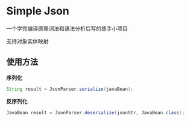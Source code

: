 # Simple Json

一个学完编译原理词法和语法分析后写的练手小项目

支持对象实体映射

## 使用方法

**序列化**

```java
String result = JsonParser.serialize(javaBean);
```

**反序列化**

```java
JavaBean result = JsonParser.deserialize(jsonStr, JavaBean.class);
```

